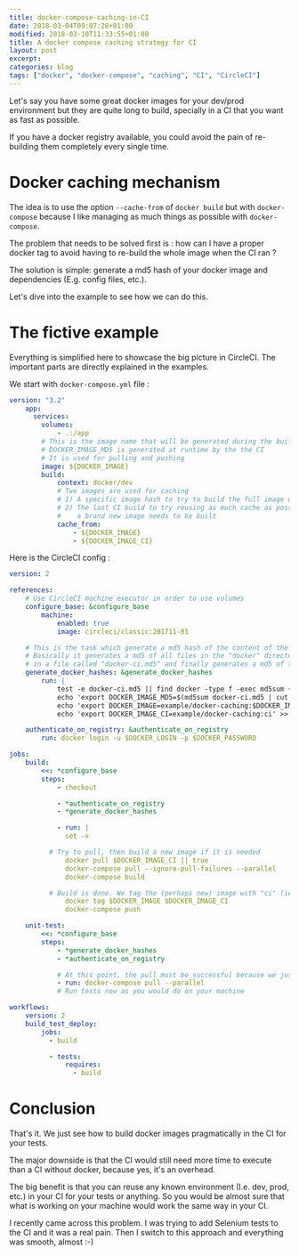 ```yaml
---
title: docker-compose-caching-in-CI
date: 2018-03-04T09:07:28+01:00
modified: 2018-03-10T11:33:55+01:00
title: A docker compose caching strategy for CI
layout: post
excerpt:
categories: blog
tags: ["docker", "docker-compose", "caching", "CI", "CircleCI"]
---
```


Let's say you have some great docker images for your dev/prod environment but
they are quite long to build, specially in a CI that you want as fast as possible.

If you have a docker registry available, you could avoid the pain of re-building them
completely every single time.

# Docker caching mechanism

The idea is to use the option `--cache-from` of `docker build` but with `docker-compose`
because I like managing as much things as possible with `docker-compose`.

The problem that needs to be solved first is : how can I have a proper docker tag to avoid
having to re-build the whole image when the CI ran ?

The solution is simple: generate a md5 hash of your docker image and dependencies
(E.g. config files, etc.).

Let's dive into the example to see how we can do this.

# The fictive example

Everything is simplified here to showcase the big picture in CircleCI. The
important parts are directly explained in the examples.

We start with `docker-compose.yml` file :

```yaml
version: "3.2"
    app:
      services:
        volumes:
            - .:/app
        # This is the image name that will be generated during the build
        # DOCKER_IMAGE_MD5 is generated at runtime by the the CI
        # It is used for pulling and pushing
        image: ${DOCKER_IMAGE}
        build:
            context: docker/dev
            # Two images are used for caching
            # 1) A specific image hash to try to build the full image with the cache
            # 2) The last CI build to try reusing as much cache as possible when
            #    a brand new image needs to be built
            cache_from:
                - ${DOCKER_IMAGE}
                - ${DOCKER_IMAGE_CI}
```

Here is the CircleCI config :

```yaml
version: 2

references:
    # Use CircleCI machine executor in order to use volumes
    configure_base: &configure_base
        machine:
            enabled: true
            image: circleci/classic:201711-01

    # This is the task which generate a md5 hash of the content of the docker directory
    # Basically it generates a md5 of all files in the "docker" directory, then put them
    # in a file called "docker-ci.md5" and finally generates a md5 of this file.
    generate_docker_hashes: &generate_docker_hashes
        run: |
            test -e docker-ci.md5 || find docker -type f -exec md5sum {} \; | sort -k 2 > docker-ci.md5
            echo 'export DOCKER_IMAGE_MD5=$(md5sum docker-ci.md5 | cut -f1 -d" ")' >> $BASH_ENV
            echo 'export DOCKER_IMAGE=example/docker-caching:$DOCKER_IMAGE_MD5' >> $BASH_ENV
            echo 'export DOCKER_IMAGE_CI=example/docker-caching:ci' >> $BASH_ENV

    authenticate_on_registry: &authenticate_on_registry
        run: docker login -u $DOCKER_LOGIN -p $DOCKER_PASSWORD

jobs:
    build:
        <<: *configure_base
        steps:
            - checkout

            - *authenticate_on_registry
            - *generate_docker_hashes

            - run: |
              set -x

          # Try to pull, then build a new image if it is needed
              docker pull $DOCKER_IMAGE_CI || true
              docker-compose pull --ignore-pull-failures --parallel
              docker-compose build

          # Build is done. We tag the (perhaps new) image with "ci" (ie. the last built version) and push.
              docker tag $DOCKER_IMAGE $DOCKER_IMAGE_CI
              docker-compose push

    unit-test:
        <<: *configure_base
        steps:
            - *generate_docker_hashes
            - *authenticate_on_registry

            # At this point, the pull must be successful because we just pushed that hash
            - run: docker-compose pull --parallel
            # Run tests now as you would do on your machine

workflows:
    version: 2
    build_test_deploy:
        jobs:
          - build

          - tests:
              requires:
                - build
```

# Conclusion

That's it. We just see how to build docker images pragmatically in the CI for
your tests.

The major downside is that the CI would still need more time to execute than a
CI without docker, because yes, it's an overhead.

The big benefit is that you can reuse any known environment (I.e. dev, prod, etc.)
in your CI for your tests or anything. So you would be almost sure that what is working
on your machine would work the same way in your CI.

I recently came across this problem. I was trying to add Selenium tests to the CI
and it was a real pain. Then I switch to this approach and everything was smooth, almost :-)
